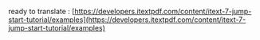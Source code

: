ready to translate : [https://developers.itextpdf.com/content/itext-7-jump-start-tutorial/examples](https://developers.itextpdf.com/content/itext-7-jump-start-tutorial/examples)